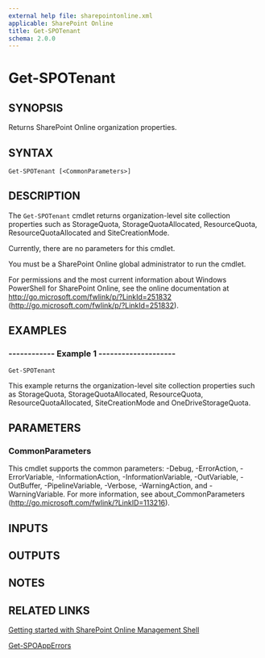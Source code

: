 ```yaml
---
external help file: sharepointonline.xml
applicable: SharePoint Online
title: Get-SPOTenant
schema: 2.0.0
---
```


# Get-SPOTenant

## SYNOPSIS
Returns SharePoint Online organization properties.

## SYNTAX

```
Get-SPOTenant [<CommonParameters>]
```

## DESCRIPTION
The `Get-SPOTenant` cmdlet returns organization-level site collection properties such as StorageQuota, StorageQuotaAllocated, ResourceQuota, ResourceQuotaAllocated and SiteCreationMode.

Currently, there are no parameters for this cmdlet.

You must be a SharePoint Online global administrator to run the cmdlet.

For permissions and the most current information about Windows PowerShell for SharePoint Online, see the online documentation at http://go.microsoft.com/fwlink/p/?LinkId=251832 (http://go.microsoft.com/fwlink/p/?LinkId=251832).


## EXAMPLES

###   ------------ Example 1 --------------------
```
Get-SPOTenant
```
This example returns the organization-level site collection properties such as StorageQuota, StorageQuotaAllocated, ResourceQuota, ResourceQuotaAllocated, SiteCreationMode and OneDriveStorageQuota.


## PARAMETERS

### CommonParameters
This cmdlet supports the common parameters: -Debug, -ErrorAction, -ErrorVariable, -InformationAction, -InformationVariable, -OutVariable, -OutBuffer, -PipelineVariable, -Verbose, -WarningAction, and -WarningVariable. For more information, see about_CommonParameters (http://go.microsoft.com/fwlink/?LinkID=113216).

## INPUTS

## OUTPUTS

## NOTES

## RELATED LINKS

[Getting started with SharePoint Online Management Shell](https://docs.microsoft.com/en-us/powershell/sharepoint/sharepoint-online/connect-sharepoint-online?view=sharepoint-ps)

[Get-SPOAppErrors](Get-SPOAppErrors.md)
